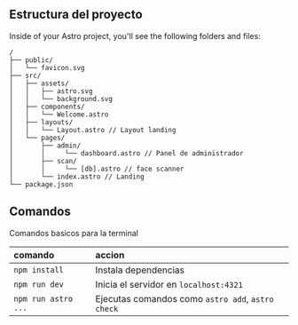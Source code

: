 ## Estructura del proyecto

Inside of your Astro project, you'll see the following folders and files:

```text
/
├── public/
│   └── favicon.svg
├── src/
│   ├── assets/
│   │   ├── astro.svg
│   │   └── background.svg
│   ├── components/
│   │   └── Welcome.astro
│   ├── layouts/
│   │   └── Layout.astro // Layout landing
│   └── pages/
│       ├── admin/
│       │     └── dashboard.astro // Panel de administrador
│       ├── scan/
│       │     └── [db].astro // face scanner
│       └── index.astro // Landing
└── package.json
```

## Comandos

Comandos basicos para la terminal

| comando                   | accion                                           |
| :------------------------ | :----------------------------------------------- |
| `npm install`             | Instala dependencias                            |
| `npm run dev`             | Inicia el servidor en  `localhost:4321`      |
| `npm run astro ...`       | Ejecutas comandos como `astro add`, `astro check` |

